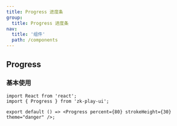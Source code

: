 ```yaml
---
title: Progress 进度条
group:
  title: Progress 进度条
nav:
  title: '组件'
  path: /components
---
```


## Progress

### 基本使用

```tsx
import React from 'react';
import { Progress } from 'zk-play-ui';

export default () => <Progress percent={80} strokeHeight={30} theme="danger" />;
```

<API></API>
